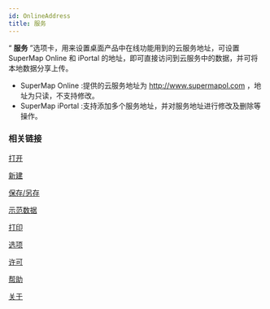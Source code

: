 ```yaml
---
id: OnlineAddress
title: 服务
---
```

“ **服务** ”选项卡，用来设置桌面产品中在线功能用到的云服务地址，可设置 SuperMap Online 和 iPortal
的地址，即可直接访问到云服务中的数据，并可将本地数据分享上传。

  * SuperMap Online :提供的云服务地址为 http://www.supermapol.com ，地址为只读，不支持修改。
  * SuperMap iPortal :支持添加多个服务地址，并对服务地址进行修改及删除等操作。

###  相关链接

 [打开](ItemOpen)

 [新建](ItemNew)

 [保存/另存](ItemSave)

 [示范数据](ItemSampleData)

 [打印](ItemPrint)

 [选项](ItemDeskproOption)

 [许可](ItemLicense)

 [帮助](ItemHelp)

 [关于](About)
